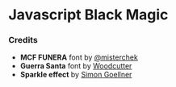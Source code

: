 # Javascript Black Magic

### Credits

- **MCF FUNERA** font by [@misterchek](www.twitter.com/misterchek)
- **Guerra Santa** font by [Woodcutter](http://www.woodcutter.es)
- **Sparkle effect** by [Simon Goellner](http://codepen.io/simeydotme/pen/jgcvi)